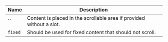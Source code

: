 
| Name | Description |
| --- | --- |
| `` | Content is placed in the scrollable area if provided without a slot. |
| `fixed` | Should be used for fixed content that should not scroll. |

